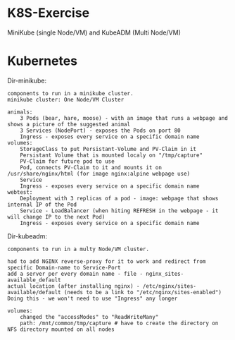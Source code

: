 # K8S-Exercise
MiniKube (single Node/VM) and KubeADM (Multi Node/VM)

# Kubernetes

Dir-minikube:

    components to run in a minikube cluster.
    minikube cluster: One Node/VM Cluster

    animals:
        3 Pods (bear, hare, moose) - with an image that runs a webpage and shows a picture of the suggested animal
        3 Services (NodePort) - exposes the Pods on port 80
        Ingress - exposes every service on a specific domain name
    volumes:
        StorageClass to put Persistant-Volume and PV-Claim in it
        Persistant Volume that is mounted localy on "/tmp/capture"
        PV-Claim for future pod to use
        Pod, connects PV-Claim to it and mounts it on /usr/share/nginx/html (for image nginx:alpine webpage use)
        Service
        Ingress - exposes every service on a specific domain name
    webtest:
        Deployment with 3 replicas of a pod - image: webpage that shows internal IP of the Pod
        Service - LoadBalancer (when hiting REFRESH in the webpage - it will change IP to the next Pod)
        Ingress - exposes every service on a specific domain name

Dir-kubeadm:

    components to run in a multy Node/VM cluster.

    had to add NGINX reverse-proxy for it to work and redirect from specific Domain-name to Service-Port
    add a server per every domain name - file - nginx_sites-available_default
    actual location (after installing nginx) - /etc/nginx/sites-available/default (needs to be a link to "/etc/nginx/sites-enabled")
    Doing this - we won't need to use "Ingress" any longer

    volumes:
        changed the "accessModes" to "ReadWriteMany"
        path: /mnt/common/tmp/capture # have to create the directory on NFS directory mounted on all nodes
        